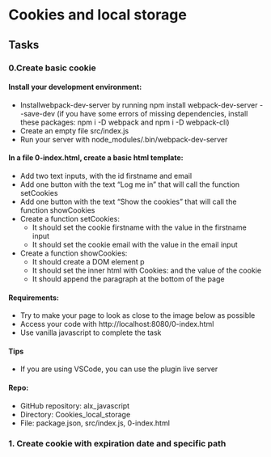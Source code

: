 <h1>Cookies and local storage</h1>
<div>
<h2>Tasks</h2>
<h3>0.Create basic cookie</h3>
<h4> Install your development environment:</h4>
<p>
<ul>
<li>Installwebpack-dev-server by running npm install webpack-dev-server --save-dev (if you have some errors of missing dependencies, install these packages: npm i -D webpack and npm i -D webpack-cli)</li>
<li>Create an empty file src/index.js</li>
<li>Run your server with node_modules/.bin/webpack-dev-server</li>
</ul>
</p>
<h4>In a file 0-index.html, create a basic html template:</h4>
<p>
<ul>
<li>Add two text inputs, with the id firstname and email</li>
<li>Add one button with the text “Log me in” that will call the function setCookies</li>
<li>Add one button with the text “Show the cookies” that will call the function showCookies</li>
<li>Create a function setCookies:
<ul>
<li>It should set the cookie firstname with the value in the firstname input</li>
<li>It should set the cookie email with the value in the email input</li>
</ul>
</li>
<li>Create a function showCookies:
<ul>
<li>It should create a DOM element p</li>
<li>It should set the inner html with Cookies: and the value of the cookie</li>
<li>It should append the paragraph at the bottom of the page</li>
</ul>
</li>
</ul>
</p>
<h4> Requirements:</h4>
<p>
<ul>
<li>Try to make your page to look as close to the image below as possible</li>
<img src="C:\Users\Admin\Downloads\5bcb67bddaba890742ab.png" alt="">
<li>Access your code with http://localhost:8080/0-index.html</li>
<li>Use vanilla javascript to complete the task</li>
</ul>
</p>
<p>
<h4>Tips</h4>
<p>
<ul>
<li>If you are using VSCode, you can use the plugin live server</li>
</ul>
</p>
<p>
<h4>Repo:</h4>
<ul>
<li>GitHub repository: alx_javascript</li>
<li>Directory: Cookies_local_storage</li>
<li>File: package.json, src/index.js, 0-index.html</li>
</ul>
<h3> 1. Create cookie with expiration date and specific path</h3>



